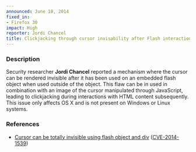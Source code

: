 ```yaml
---
announced: June 10, 2014
fixed_in:
- Firefox 30
impact: High
reporter: Jordi Chancel
title: Clickjacking through cursor invisability after Flash interaction
---
```


<h3>Description</h3>

<p>Security researcher <strong>Jordi Chancel</strong> reported a mechanism where
the cursor can be rendered invisible after it has been used on an embedded flash
object when used outside of the object. This flaw can be in used in combination
with an image of the cursor manipulated through JavaScript, leading to
clickjacking during interactions with HTML content subsequently. This issue only
affects OS X and is not present on Windows or Linux systems. 
</p>


<h3>References</h3>

<ul>
  <li><a href="https://bugzilla.mozilla.org/show_bug.cgi?id=995603">
       Cursor can be totally invisible using flash object and div</a> (<a href="http://cve.mitre.org/cgi-bin/cvename.cgi?name=CVE-2014-1539" class="ex-ref">CVE-2014-1539</a>)</li>
</ul>



